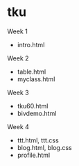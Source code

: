# tku

Week 1
* intro.html

Week 2
* table.html
* myclass.html

Week 3
* tku60.html
* bivdemo.html

Week 4
* ttt.html, ttt.css
* blog.html, blog.css
* profile.html